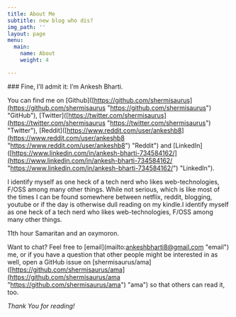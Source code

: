 ```yaml
---
title: About Me
subtitle: new blog who dis?
img_path: ''
layout: page
menu:
  main:
    name: About
    weight: 4

---
```

\### Fine, I’ll admit it: I’m Ankesh Bharti.

You can find me on \[Github\]([https://github.com/shermisaurus](https://github.com/shermisaurus "https://github.com/shermisaurus") "GitHub"), \[Twitter\]([https://twitter.com/shermisaurus](https://twitter.com/shermisaurus "https://twitter.com/shermisaurus") "Twitter"), \[Reddit\]([https://www.reddit.com/user/ankeshb8](https://www.reddit.com/user/ankeshb8 "https://www.reddit.com/user/ankeshb8") "Reddit") and \[LinkedIn\]([https://www.linkedin.com/in/ankesh-bharti-734584162/](https://www.linkedin.com/in/ankesh-bharti-734584162/ "https://www.linkedin.com/in/ankesh-bharti-734584162/") "LinkedIn").

I identify myself as one heck of a tech nerd who likes web-technologies, F/OSS among many other things. While not serious, which is like most of the times I can be found somewhere between netflix, reddit, blogging, youtube or if the day is otherwise dull reading on my kindle.I identify myself as one heck of a tech nerd who likes web-technologies, F/OSS among many other things.

11th hour Samaritan and an oxymoron.

Want to chat? Feel free to \[email\](mailto:ankeshbharti8@gmail.com "email") me, or if you have a question that other people might be interested in as well, open a GitHub issue on \[shermisaurus/ama\]([https://github.com/shermisaurus/ama](https://github.com/shermisaurus/ama "https://github.com/shermisaurus/ama") "ama") so that others can read it, too.

_Thank You for reading!_